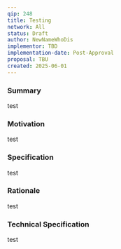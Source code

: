 ```yaml
---
qip: 248
title: Testing
network: All
status: Draft
author: NewNameWhoDis
implementor: TBD
implementation-date: Post-Approval 
proposal: TBU
created: 2025-06-01
---
```


### Summary

test

### Motivation

test

### Specification

test

### Rationale

test

### Technical Specification

test
